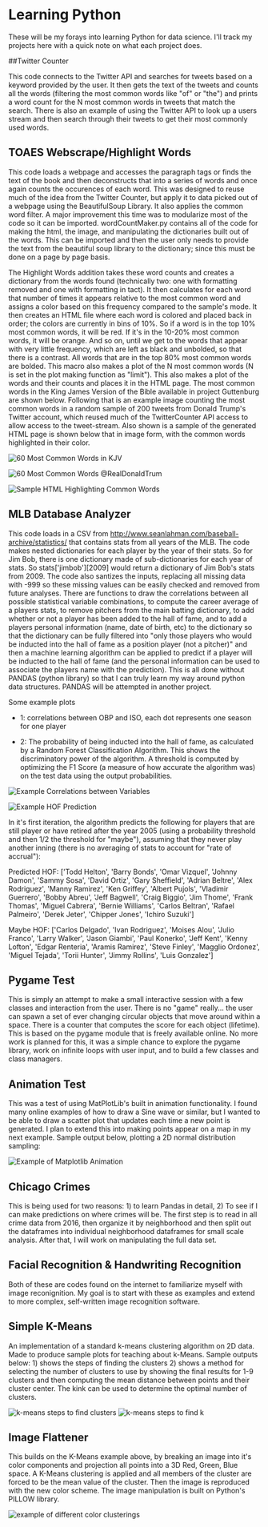# Learning Python

These will be my forays into learning Python for data science. I'll track my
projects here with a quick note on what each project does.

##Twitter Counter

This code connects to the Twitter API and searches for tweets based on a
keyword provided by the user. It then gets the text of the tweets and counts
all the words (filtering the most common words like "of" or "the") and prints
a word count for the N most common words in tweets that match the search.
There is also an example of using the Twitter API to look up a users stream
and then search through their tweets to get their most commonly used words.

## TOAES Webscrape/Highlight Words

This code loads a webpage and accesses the paragraph tags or finds the text of the book and then deconstructs that into a series of words
and once again counts the occurences of each word. This was designed to reuse
much of the idea from the Twitter Counter, but apply it to data picked out of
a webpage using the BeautifulSoup Library. It also applies the common word
filter. A major improvement this time was to modularize most of the code so it
can be imported. wordCountMaker.py contains all of the code for making the
html, the image, and manipulating the dictionaries built out of the words.
This can be imported and then the user only needs to provide the text from the
beautiful soup library to the dictionary; since this must be done on a page by
page basis.

The Highlight Words addition takes these word counts and creates a dictionary
from the words found (technically two: one with formatting removed and one
with formatting in tact). It then calculates for each word that number of
times it appears relative to the most common word and assigns a color based on
this frequency compared to the sample's mode. It then creates an HTML file
where each word is colored and placed back in order; the colors are currently
in bins of 10%. So if a word is in the top 10% most common words, it will be
red. If it's in the 10-20% most common words, it will be orange. And so on,
until we get to the words that appear with very little frequency, which are
left as black and unbolded, so that there is a contrast. All words that are in the top 
80% most common words are bolded. This macro also makes a plot of the N most common words 
(N is set in the plot making function as "limit"). This also makes a plot of the words and their counts and places it in the HTML page. The most common words in the King James Version of the Bible available in project Guttenburg are shown below. Following that is an example image counting the most common words in a random sample of 200 tweets from Donald Trump's Twitter account, which reused much of the TwitterCounter API access to allow access to the tweet-stream. Also shown is a sample of the generated HTML page is shown below that in image form, with the common words highlighted in their color.

![60 Most Common Words in KJV](readmeImages/bibleWordCountPlot.png)

![60 Most Common Words @RealDonaldTrum](readmeImages/realDonaldTrump.png)

![Sample HTML Highlighting Common Words](readmeImages/wordCountHTML.png)

## MLB Database Analyzer

This code loads in a CSV from http://www.seanlahman.com/baseball-archive/statistics/ that contains stats from all years of the MLB. The code makes nested dictionaries for each player by the year of their stats. So for Jim Bob, there is one dictionary made of sub-dictionaries for each year of stats. So stats['jimbob'][2009] would return a dictionary of Jim Bob's stats from 2009. The code also santizes the inputs, replacing all missing data with -999 so these missing values can be easily checked and removed from future analyses. There are functions to draw the correlations between all possible statistical variable combinations, to compute the career average of a players stats, to remove pitchers from the main batting dictionary, to add whether or not a player has been added to the hall of fame, and to add a players personal information (name, date of birth, etc) to the dictionary so that the dictionary can be fully filtered into "only those players who would be inducted into the hall of fame as a position player (not a pitcher)" and then a machine learning algorithm can be applied to predict if a player will be inducted to the hall of fame (and the personal information can be used to associate the players name with the prediction). This is all done without PANDAS (python library) so that I can truly learn my way around python data structures. PANDAS will be attempted in another project.

Some example plots 

* 1: correlations between OBP and ISO, each dot represents
one season for one player 

* 2: The probability of being inducted into the hall of fame, as calculated by
a Random Forest Classification Algorithm. This shows the discriminatory power
of the algorithm. A threshold is computed by optimizing the F1 Score (a
measure of how accurate the algorithm was) on the test data using the output
probabilities. 

![Example Correlations between Variables](readmeImages/OBPvsISO.png)

![Example HOF Prediction](readmeImages/ProbabilityvsNumber.png)

In it's first iteration, the algorithm predicts the following for players that
are still player or have retired after the year 2005 (using a probability
threshold and then 1/2 the threshold for "maybe"), assuming that they never
play another inning (there is no averaging of stats to account for "rate of
accrual"):

Predicted HOF:
['Todd Helton', 'Barry Bonds', 'Omar Vizquel', 'Johnny Damon', 'Sammy Sosa',
'David Ortiz', 'Gary Sheffield', 'Adrian Beltre', 'Alex Rodriguez', 'Manny
Ramirez', 'Ken Griffey', 'Albert Pujols', 'Vladimir Guerrero', 'Bobby Abreu',
'Jeff Bagwell', 'Craig Biggio', 'Jim Thome', 'Frank Thomas', 'Miguel Cabrera',
'Bernie Williams', 'Carlos Beltran', 'Rafael Palmeiro', 'Derek Jeter',
'Chipper Jones', 'Ichiro Suzuki']

Maybe HOF:
['Carlos Delgado', 'Ivan Rodriguez', 'Moises Alou', 'Julio Franco', 'Larry
Walker', 'Jason Giambi', 'Paul Konerko', 'Jeff Kent', 'Kenny Lofton', 'Edgar
Renteria', 'Aramis Ramirez', 'Steve Finley', 'Magglio Ordonez', 'Miguel
Tejada', 'Torii Hunter', 'Jimmy Rollins', 'Luis Gonzalez']

## Pygame Test

This is simply an attempt to make a small interactive session with a few
classes and interaction from the user. There is no "game" really... the user
can spawn a set of ever changing circular objects that move around within a
space. There is a counter that computes the score for each object
(lifetime). This is based on the pygame module that is freely available
online. No more work is planned for this, it was a simple chance to explore
the pygame library, work on infinite loops with user input, and to build a few
classes and class managers.

## Animation Test

This was a test of using MatPlotLib's built in animation functionality. I
found many online examples of how to draw a Sine wave or similar, but I wanted
to be able to draw a scatter plot that updates each time a new point is
generated. I plan to extend this into making points appear on a map in my next
example. Sample output below, plotting a 2D normal distribution sampling:

![Example of Matplotlib Animation](readmeImages/myanimation.gif)

## Chicago Crimes

This is being used for two reasons: 1) to learn Pandas in detail, 2) To see if
I can make predictions on where crimes will be. The first step is to read in
all crime data from 2016, then organize it by neighborhood and then split out
the dataframes into individual neighborhood dataframes for small scale
analysis. After that, I will work on manipulating the full data set.

## Facial Recognition & Handwriting Recognition

Both of these are codes found on the internet to familiarize myself with image
reconignition. My goal is to start with these as examples and extend to more
complex, self-written image recognition software.

## Simple K-Means

An implementation of a standard k-means clustering algorithm on 2D data. Made
to produce sample plots for teaching about k-Means. Sample outputs below: 1)
shows the steps of finding the clusters 2) shows a method for selecting the
number of clusters to use by showing the final results for 1-9 clusters and
then computing the mean distance between points and their cluster center. The
kink can be used to determine the optimal number of clusters.

![k-means steps to find clusters](readmeImages/kmeans_example.gif)
![k-means steps to find k](readmeImages/kmeans_FindK.gif)

## Image Flattener

This builds on the K-Means example above, by breaking an image into it's color
components and projection all points into a 3D Red, Green, Blue space. A
K-Means clustering is applied and all members of the cluster are forced to be
the mean value of the cluster. Then the image is reproduced with the new color
scheme. The image manipulation is built on Python's PILLOW library.

![example of different color clusterings](readmeImages/sunsetclusters.gif)
